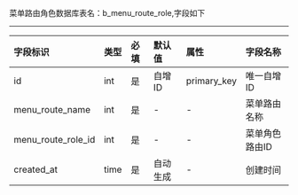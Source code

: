 菜单路由角色数据库表名：b_menu_route_role,字段如下

---
| 字段标识 | 类型 | 必填  | 默认值  | 属性  | 字段名称
|:----------|:----------|:----------|:----------|:----------|:----------|
| id    | int    | 是    | 自增ID    | primary_key    | 唯一自增ID    |
| menu_route_name    | int    | 是    | -    | -    | 菜单路由名称  |
| menu_route_role_id    | int    | 是    | -    | -    | 菜单角色路由ID    |
| created_at    | time    | 是  | 自动生成  | -    | 创建时间   |